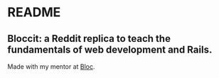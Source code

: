 # README

## Bloccit: a Reddit replica to teach the fundamentals of web development and Rails.

Made with my mentor at [Bloc](http://bloc.io).




